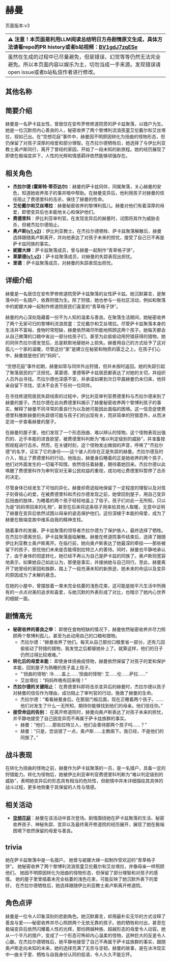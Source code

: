 # 赫曼
页面版本:v3
 

| :warning: 注意！本页面是利用LLM阅读总结明日方舟剧情原文生成，具体方法请看repo的PR history或者b站视频：[BV1gdJ7zqESe](https://www.bilibili.com/video/BV1gdJ7zqESe/)         |
|:----------------------------|
| 虽然在生成的过程中已尽量避免，但是错误，幻觉等等仍然无法完全避免。所以本页面内容以娱乐为主，切勿当成一手来源。发现错误请open issue或者b站私信作者进行修改。|



## 其他名称

## 简要介绍
赫曼是一名萨卡兹女性，曾居住在安布罗修修道院旁的萨卡兹聚落，以猎户为生。她是一位沉默但内心善良的人，秘密收养了两个黎博利流浪孩童艾伦戴尔和艾丝塔拉，视如己出。在“空想花庭”事件中，赫曼因不明原因转化为扭曲的怪物形态，但仍保留了对孩子深厚的母爱和部分理智。在杰拉尔德牺牲后，她选择了与伊比利亚教士奥卢斯同行，离开了曾经的家园，开始了一段未知的新旅程。她的经历展现了即使在极端变异下，人性的光辉和情感羁绊依然能够顽强存在。
## 相关角色
-   **杰拉尔德 (霍斯特·蒂芬达尔)**：赫曼的萨卡兹同伴，同属聚落，关心赫曼的安危，知道她收养孩子的事并暗中帮助。在赫曼变异后，他利用孩子对赫曼的信任阻止了费德里科的击杀，保住了赫曼的性命。
-   **艾伦戴尔和艾丝塔拉**：赫曼秘密收养的黎博利孤儿。赫曼对他们有着深厚的母爱，即使变异后也本能地关心和保护他们。
-   **费德里科**：伊比利亚审判官。在发现变异后的赫曼时，试图将其作为威胁击杀，但被杰拉尔德阻止。
-   **奥卢斯([v1](../chars/extended_char_ao_lu_si.md),[v2](extended_char_ao_lu_si.md))**：伊比利亚教士。在杰拉尔德牺牲、萨卡兹聚落解散后，赫曼选择跟随奥卢斯离开，并向他表达了对孩子未来的担忧，接受了自己已不再是萨卡兹同族的事实。
-   **妮娜大婶**：萨卡兹聚落成员，曾与赫曼一起制作“青草格子饼”。
-   **莱蒙德([v1](../chars/extended_char_lai_meng_de.md),[v2](extended_char_lai_meng_de.md))**：萨卡兹聚落成员，对赫曼的失踪表现出担忧。
-   **里德**：萨卡兹聚落成员，对赫曼的失踪表现出担忧。
## 详细介绍
赫曼是一名居住在安布罗修修道院旁萨卡兹聚落的女性萨卡兹。她沉默寡言，是聚落中的一名猎户，依靠狩猎为生。除了狩猎，她也参与一些社区活动，例如和聚落中的妮娜大婶一起制作修道院居民们喜爱的“青草格子饼”。

赫曼的内心深处隐藏着一份不为人知的温柔与善良。在聚落生活期间，她秘密收养了两个无家可归的黎博利流浪孩童：艾伦戴尔和艾丝塔拉。尽管萨卡兹聚落本身的生活并不富裕，食物时常短缺，赫曼依然竭尽所能地照顾这两个孩子。她每天都会从自己微薄的口粮中省出一部分给孩子们，甚至为此偷偷动用狩猎获得的猎物，她的同伴杰拉尔德发觉后，总是默默地替她补上损失。赫曼用自己的方式给予了这对孤儿一个家的温暖，尽管这份“家”是建立在秘密和物质的匮乏之上。在孩子们心中，赫曼就是他们的“妈妈”。

“空想花庭”事件初期，赫曼如常与同伴外出狩猎，但并未按时返回。她的失踪引起了聚落居民的广泛担忧。莱蒙德、里德等萨卡兹居民都表达了对她的关切，并组织人员外出寻找。杰拉尔德也深感不安，并承诺如果到次日早晨赫曼仍未归来，他将亲自留下寻找，坚决不会丢下任何一位同伴。

在寻找修道院居民失踪线索的过程中，伊比利亚审判官费德里科与杰拉尔德来到了赫曼的屋子。杰拉尔德在此向费德里科揭示了赫曼秘密收养两个黎博利孩子的事实，解释了赫曼不同寻常的善良行为以及她可能因此面临的困境。这一信息促使费德里科推断赫曼的失踪很可能与孩子们的出现有关，而非简单的狩猎意外，从而决定进一步查看赫曼的屋子。

在赫曼的屋子里，他们发现了一个形态扭曲、难以辨认的怪物。这个怪物表现出强烈的、近乎本能的进食欲望，被费德里科判断为“难以判定级别的威胁”，并准备按照规程进行击杀。然而，在关键时刻，这个怪物发出微弱的声音，呼唤了“杰拉尔德”的名字，证实了它的身份——这个骇人的存在正是失踪的赫曼。杰拉尔德及时介入，阻止了费德里科的行动。他指出，赫曼身后睡着的正是她收养的两个孩子，他们对外面发生的一切毫不知情，依然信任着赫曼，期待着她回来。杰拉尔德以此唤醒了费德里科作为审判官对无辜公民权益的重视，成功地让费德里科暂停了击杀的决定。

尽管身体已经发生了可怕的异化，赫曼却奇迹般地保留了一定程度的理智以及对孩子刻骨铭心的爱。在被费德里科和杰拉尔德发现之前，她曾回到屋子，用自己变异后扭曲的肢体，为睡着的两个孩子轻轻地盖上了毯子。孩子们对此一无所知，只以为是“妈妈带回来的礼物”，甚至在后来将这条毯子用来给其他人取暖，无意中证明了赫曼在变异后依然试图以母亲的姿态保护他们。这份深植于本能的母爱，成为了赫曼在极端变故中维系自我的精神支柱。

随着事件的发展，萨卡兹聚落的领导者杰拉尔德为了保护族人，最终选择了牺牲。在杰拉尔德离世后，萨卡兹聚落面临解散。赫曼在修道院事件结束后，选择了跟随伊比利亚教士奥卢斯离开。在临行前，她向奥卢斯表达了她最深的牵挂——那些被留下的孩子，担忧他们未来是否能得到拉特兰人的善待。同时，赫曼也平静地承认了，由于身体的彻底转化，她已经不再认为自己是萨卡兹的同族了。奥卢斯则宽容地表示，如果她自己如此认为，那便是事实，并接纳她与自己同行。至此，赫曼离开了她曾经的家园和族群，踏上了一段充满未知的新旅途，她未来的命运以及变异的原因成为了未解的悬念。

在她的小屋中，曾摆放着一束未完全枯萎的浅色花束，这可能是她平凡生活中所拥有的一点点对美的追求和喜爱，与她沉默的外表形成了对比，也暗示了她内心世界的细腻一面。
## 剧情高光
- **秘密收养的善良之举：** 即使在食物短缺的情况下，赫曼依然秘密收养并尽力照顾两个黎博利孤儿，甚至为此动用自己的口粮和猎物。
    - 杰拉尔德：“赫曼收养了他们。每天从自己那份口粮里省一部分，还有几回偷偷动了狩猎的猎物，我发觉之后都替她补上了。就算这样，他们的日子仍然过得比较艰难。”
- **转化后的母爱本能：** 即使身体扭曲成怪物，赫曼依然保留了对孩子的爱和保护本能，回到屋子为熟睡的孩子盖上毯子。
    - “‘扭曲的怪物’: 冷......盖上......‘扭曲的怪物’: 艾......伦......萨拉......”
    - 艾丝塔拉：“妈妈昨晚有回来哦！”
- **杰拉尔德的关键阻止：** 在费德里科即将击杀变异后的赫曼时，杰拉尔德以孩子对赫曼的信任作为理由，成功阻止了审判官的行动，挽救了赫曼的生命。
    - 杰拉尔德：“看看赫曼身后。在那层门板后面，现在正睡着两个孩子。......他们对发生了什么一无所知，期待你能够找到他们的母亲。他们信任你。”
- **接受命运的告别：** 在离开修道院时，赫曼向奥卢斯表达了对孩子未来的担忧，并平静地接受了自己因变异而不再属于萨卡兹族群的事实。
    - 赫曼：“他们......那些拉特兰人，他们会善待那两个孩子吗......？”
    - 赫曼：“只是，您说错了一点，奥卢斯......主教阁下。我已经，不是他们的同族了。”
## 战斗表现
在转化为扭曲的怪物之前，赫曼作为萨卡兹聚落的一员，是一名猎户，具备一定的狩猎能力。转化为怪物后，她被伊比利亚审判官费德里科判断为“难以判定级别的威胁”，表明她变异后的形态具有相当的危险性，但剧情中并未详细描绘其具体的战斗过程，更多地侧重于其保留的人性与情感。
## 相关活动
-   **[空想花庭](../stories/act26side.md)**：赫曼在该活动中首次登场。剧情围绕她在萨卡兹聚落的生活、秘密收养孩子、神秘失踪、变异以及最终离开修道院的经历展开，展现了她在极端困境下依然保留的母爱与善良。
## trivia
她在萨卡兹聚落中是一名猎户。
她曾与妮娜大婶一起制作受欢迎的“青草格子饼”。
她秘密收养了两个黎博利流浪孩童艾伦戴尔和艾丝塔拉，并像母亲一样照顾他们。
她因不明原因转化为扭曲的怪物形态，但保留了部分理智和对孩子的感情。
她的屋子里曾插着未完全枯萎的浅色花束，可能反映了她沉默外表下的爱好。
在杰拉尔德牺牲后，她选择跟随伊比利亚教士奥卢斯离开修道院。
## 角色点评
赫曼是一位令人印象深刻的悲剧角色。她沉默寡言，却用最朴实无华的方式诠释了善良与爱——秘密收养并尽心照顾两个无依无靠的孩子。她的牺牲和付出，甚至在极端变异后依然闪耀着人性的光辉，那份跨越种族、超越形态的母爱令人动容。她从一个平凡的猎户，变成了一个形态可怖却内心温柔的怪物，这种巨大的反差令人心酸。在杰拉尔德牺牲后，她平静地接受了自己不再属于萨卡兹族群的事实，跟随奥卢斯走向未知的未来，她的选择充满了无奈与坚韧。赫曼的故事，是在冰冷现实中一曲关于爱、牺牲与自我身份认同的低语，令人久久不能忘怀。